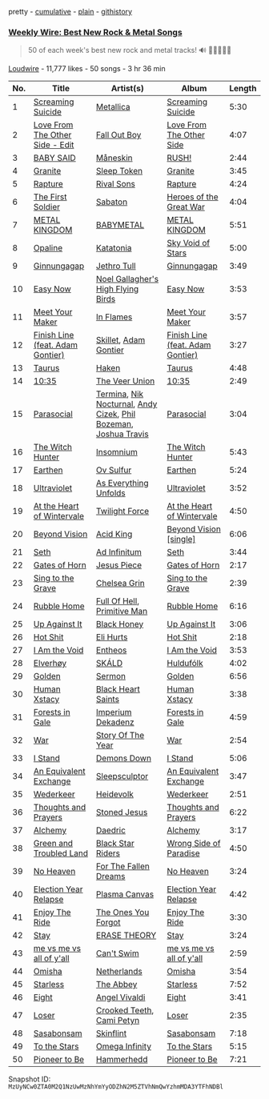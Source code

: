 pretty - [cumulative](/playlists/cumulative/53x58hBq1M9qCzZxyRUmp4.md) - [plain](/playlists/plain/53x58hBq1M9qCzZxyRUmp4) - [githistory](https://github.githistory.xyz/mackorone/spotify-playlist-archive/blob/main/playlists/plain/53x58hBq1M9qCzZxyRUmp4)

### [Weekly Wire: Best New Rock & Metal Songs](https://open.spotify.com/playlist/53x58hBq1M9qCzZxyRUmp4)

> 50 of each week's best new rock and metal tracks!  🔊 🤘🏿🤘🤘🏽

[Loudwire](https://open.spotify.com/user/wqopimzeqvaed8dqu6o2tixrj) - 11,777 likes - 50 songs - 3 hr 36 min

| No. | Title | Artist(s) | Album | Length |
|---|---|---|---|---|
| 1 | [Screaming Suicide](https://open.spotify.com/track/6ZCh9hBeFzMIPycRnyPqZT) | [Metallica](https://open.spotify.com/artist/2ye2Wgw4gimLv2eAKyk1NB) | [Screaming Suicide](https://open.spotify.com/album/5RuyqGjhakCG2teiB6VkaC) | 5:30 |
| 2 | [Love From The Other Side \- Edit](https://open.spotify.com/track/7Gm1XwQL5q72SX76nxuXtW) | [Fall Out Boy](https://open.spotify.com/artist/4UXqAaa6dQYAk18Lv7PEgX) | [Love From The Other Side](https://open.spotify.com/album/6zhsE8Z0CfH68FSjxJn0dD) | 4:07 |
| 3 | [BABY SAID](https://open.spotify.com/track/2KReCz1L5XkGIBhDncQ5VZ) | [Måneskin](https://open.spotify.com/artist/0lAWpj5szCSwM4rUMHYmrr) | [RUSH!](https://open.spotify.com/album/2KUaR4K36tSliwAoUA1gcs) | 2:44 |
| 4 | [Granite](https://open.spotify.com/track/0pQCKSmcU1eMidix34ue3w) | [Sleep Token](https://open.spotify.com/artist/2n2RSaZqBuUUukhbLlpnE6) | [Granite](https://open.spotify.com/album/3aTHaMQjrjx1SYd33qWToC) | 3:45 |
| 5 | [Rapture](https://open.spotify.com/track/3uCpte70PE6uYZlbByKv7L) | [Rival Sons](https://open.spotify.com/artist/356c8AN5YWKvz86B4Sb1yf) | [Rapture](https://open.spotify.com/album/02z1NOuRau4Rv6Z5XlSJd9) | 4:24 |
| 6 | [The First Soldier](https://open.spotify.com/track/0r7iP6fee6FsfT77rqPtpH) | [Sabaton](https://open.spotify.com/artist/3o2dn2O0FCVsWDFSh8qxgG) | [Heroes of the Great War](https://open.spotify.com/album/696U87mT1ALlc1X8Ayu6Tv) | 4:04 |
| 7 | [METAL KINGDOM](https://open.spotify.com/track/5qL6RJj9Nj20DGAajzGAYi) | [BABYMETAL](https://open.spotify.com/artist/630wzNP2OL7fl4Xl0GnMWq) | [METAL KINGDOM](https://open.spotify.com/album/10aTpSUuXqxbhPJdo4kEyE) | 5:51 |
| 8 | [Opaline](https://open.spotify.com/track/3wFpyxWBsobjg8jOTgcdCM) | [Katatonia](https://open.spotify.com/artist/2CWWgbxApjbyByxBBCvGTm) | [Sky Void of Stars](https://open.spotify.com/album/4EcfbzCtbJDk2wMwhT4D1h) | 5:00 |
| 9 | [Ginnungagap](https://open.spotify.com/track/4aqb2ayLuRLmOk2lDDTa62) | [Jethro Tull](https://open.spotify.com/artist/6w6z8m4WXX7Tub4Rb6Lu7R) | [Ginnungagap](https://open.spotify.com/album/4EBxeknaOQaozzSv5kk9NF) | 3:49 |
| 10 | [Easy Now](https://open.spotify.com/track/5uXWyJvnSIot8vVu8M4GGj) | [Noel Gallagher's High Flying Birds](https://open.spotify.com/artist/7sjttK1WcZeyLPn3IsQ62L) | [Easy Now](https://open.spotify.com/album/02bVPxzxY5E5yCmCuupRQT) | 3:53 |
| 11 | [Meet Your Maker](https://open.spotify.com/track/2IbVz0ruQmJhpLYfojQfOg) | [In Flames](https://open.spotify.com/artist/57ylwQTnFnIhJh4nu4rxCs) | [Meet Your Maker](https://open.spotify.com/album/4MULWYM7gQyBiJ2KeJ2PrY) | 3:57 |
| 12 | [Finish Line \(feat\. Adam Gontier\)](https://open.spotify.com/track/5ipALw7s8VxqaxoskWH6hJ) | [Skillet](https://open.spotify.com/artist/49bzE5vRBRIota4qeHtQM8), [Adam Gontier](https://open.spotify.com/artist/2NkpmkcWNxbWydBaETRfqT) | [Finish Line \(feat\. Adam Gontier\)](https://open.spotify.com/album/5CDZtrKb7xdTOwFlqrmzP0) | 3:27 |
| 13 | [Taurus](https://open.spotify.com/track/5hTRa6cl2MlpkrYyHO5zbR) | [Haken](https://open.spotify.com/artist/2SRIVGDkdqQnrQdaXxDkJt) | [Taurus](https://open.spotify.com/album/2ze4aFb1a3SMNIQ5qL1aEj) | 4:48 |
| 14 | [10:35](https://open.spotify.com/track/0F0lT8EmvnKUYZ1YLR6ops) | [The Veer Union](https://open.spotify.com/artist/2WQQRKpu2PMLsHSrUJmyCS) | [10:35](https://open.spotify.com/album/2N96LsbA1SO5Q6BpjIuY9O) | 2:49 |
| 15 | [Parasocial](https://open.spotify.com/track/1PDJqKu1YnJ9DNSAG7cdO8) | [Termina](https://open.spotify.com/artist/5so7YSsRh7TGtWfkRZ2fbo), [Nik Nocturnal](https://open.spotify.com/artist/1Gc5ZiJhqjQQcfvMTSCa3q), [Andy Cizek](https://open.spotify.com/artist/0C5fT1ymHhTRTrSVhDYUta), [Phil Bozeman](https://open.spotify.com/artist/4xwTN5RGJpScAcnlwVNU4y), [Joshua Travis](https://open.spotify.com/artist/0lAkhEiuVXNhO0icEvCstI) | [Parasocial](https://open.spotify.com/album/7EG8dzPyEyLHviUX2MeYvL) | 3:04 |
| 16 | [The Witch Hunter](https://open.spotify.com/track/6qWpABFwwxSyZnsfNTMgzO) | [Insomnium](https://open.spotify.com/artist/3uIgLG971oRM5fe6v8lvQS) | [The Witch Hunter](https://open.spotify.com/album/7zZFNzXlfiKKanzX0qZ2Ua) | 5:43 |
| 17 | [Earthen](https://open.spotify.com/track/7sWv4EF2ie6uNrTX46OpyB) | [Ov Sulfur](https://open.spotify.com/artist/7DZ58DvASCdGxYBdET8fbC) | [Earthen](https://open.spotify.com/album/4kdpjgLqZy9VPx47WzZKjx) | 5:24 |
| 18 | [Ultraviolet](https://open.spotify.com/track/0gukK40IEqCb6arYVQxMtl) | [As Everything Unfolds](https://open.spotify.com/artist/28IImD2QqPWTQ2cWgOMQNT) | [Ultraviolet](https://open.spotify.com/album/1gQRMfDzWuQ4J2BCjuvWAS) | 3:52 |
| 19 | [At the Heart of Wintervale](https://open.spotify.com/track/1zvenvGohyknHnI2qDyIiV) | [Twilight Force](https://open.spotify.com/artist/0tO6ALWmduAbneXoHmnl2T) | [At the Heart of Wintervale](https://open.spotify.com/album/2dzVI5sR1htGfqmVff6UcF) | 4:50 |
| 20 | [Beyond Vision](https://open.spotify.com/track/7gvrJyZYhddcd8rja168tu) | [Acid King](https://open.spotify.com/artist/0PK6ewFU4DbFB8Eqr58Sct) | [Beyond Vision \[single\]](https://open.spotify.com/album/3dJ1lzUAwzMvSVlVbbk9jj) | 6:06 |
| 21 | [Seth](https://open.spotify.com/track/5xb7gV2Bie6s9keItfOn7d) | [Ad Infinitum](https://open.spotify.com/artist/2X3qFQFHkm1sOGo5ppIoSD) | [Seth](https://open.spotify.com/album/5h9AT4vRfqW7R355w1c423) | 3:44 |
| 22 | [Gates of Horn](https://open.spotify.com/track/46rGizKXwrDLKLI0MdUFly) | [Jesus Piece](https://open.spotify.com/artist/5ZPr0RHsR3DrAhtsYMsfHR) | [Gates of Horn](https://open.spotify.com/album/7LblSAOBS1QY8KQxkwwF6m) | 2:17 |
| 23 | [Sing to the Grave](https://open.spotify.com/track/3GcWW4Bmb0q0LsbDOWChNU) | [Chelsea Grin](https://open.spotify.com/artist/4UgQ3EFa8fEeaIEg54uV5b) | [Sing to the Grave](https://open.spotify.com/album/6NLPfi1CsS3PmCWe6QSb2o) | 2:39 |
| 24 | [Rubble Home](https://open.spotify.com/track/7EMTXHBfxLa6MzRSn7o0R7) | [Full Of Hell](https://open.spotify.com/artist/1i5rlthy5CmAYWaFOB0jhz), [Primitive Man](https://open.spotify.com/artist/3XmsLcTDR20TF8CGBThNEx) | [Rubble Home](https://open.spotify.com/album/7A8E7nZgoKwaCErhqndtpj) | 6:16 |
| 25 | [Up Against It](https://open.spotify.com/track/4cwhDJiQ3vhbcxOapza2MB) | [Black Honey](https://open.spotify.com/artist/2oVmQT6s29pVIKpqJkyxBS) | [Up Against It](https://open.spotify.com/album/5qpNqPxwizc4AKeVjAPPpD) | 3:06 |
| 26 | [Hot Shit](https://open.spotify.com/track/1PDwaeqQXYg91HDHqRJmy5) | [Eli Hurts](https://open.spotify.com/artist/2SPTuVsyrbhH0kvnxQgwDa) | [Hot Shit](https://open.spotify.com/album/3CzYh4O4XWZsFk2AbJyKIM) | 2:18 |
| 27 | [I Am the Void](https://open.spotify.com/track/2BJ46GRF6szcLoimU71cYh) | [Entheos](https://open.spotify.com/artist/4ZBgVz7Pg5ZAX7pZjURSOI) | [I Am the Void](https://open.spotify.com/album/6a8KUiRIEeGAaFfwBC5QqD) | 3:53 |
| 28 | [Elverhøy](https://open.spotify.com/track/0UDEQbjuLiDX8TGqjKIVDR) | [SKÁLD](https://open.spotify.com/artist/3uliAYf4KyTkBpVf3BiWVv) | [Huldufólk](https://open.spotify.com/album/6YJbqjVTiFgR9rTRsQIsJ6) | 4:02 |
| 29 | [Golden](https://open.spotify.com/track/0QKtkpsBsLq8ylP7UTJgZm) | [Sermon](https://open.spotify.com/artist/5sotVDwwLdE7twA8Z9ZYOv) | [Golden](https://open.spotify.com/album/6oAQSiMNqTVaqXvOodND4C) | 6:56 |
| 30 | [Human Xstacy](https://open.spotify.com/track/7hTC30hhicsU0i8nHbz7eS) | [Black Heart Saints](https://open.spotify.com/artist/2CTB1wGYcMnQP7PhbR6BkE) | [Human Xstacy](https://open.spotify.com/album/2Ln2b7BxELYDs3jDH0qBqK) | 3:38 |
| 31 | [Forests in Gale](https://open.spotify.com/track/0muqcWgXNk6E8UiR9pP6bl) | [Imperium Dekadenz](https://open.spotify.com/artist/4ykmWeGRRY1OmPgMY4K2rw) | [Forests in Gale](https://open.spotify.com/album/1O75Y1Y4CGP4ioKBW3LTe4) | 4:59 |
| 32 | [War](https://open.spotify.com/track/3jawKKlzEQ8KmCGVlIuJJS) | [Story Of The Year](https://open.spotify.com/artist/0KDuKk6YdEu3hR56HtXmxt) | [War](https://open.spotify.com/album/3naAe4XjHbX8gqtKUIUdar) | 2:54 |
| 33 | [I Stand](https://open.spotify.com/track/0u7AtANIz5APp5ijfeDmxt) | [Demons Down](https://open.spotify.com/artist/5vifTgPK4MtJn7EAKLFKBc) | [I Stand](https://open.spotify.com/album/21al2BktjxZF3lIEOEKYbB) | 5:06 |
| 34 | [An Equivalent Exchange](https://open.spotify.com/track/4RTNh02Wxf7m79619rDUdq) | [Sleepsculptor](https://open.spotify.com/artist/3quix4i6sItfYHTRy6KDDI) | [An Equivalent Exchange](https://open.spotify.com/album/1n1hloZKE2ICCLtrsh6NzU) | 3:47 |
| 35 | [Wederkeer](https://open.spotify.com/track/4zKwot0XwWG2S5aR8jFhrM) | [Heidevolk](https://open.spotify.com/artist/0A2YaO4tUFeJVNn5Hvjfxa) | [Wederkeer](https://open.spotify.com/album/67zxrTny3o0iAgm9LquYhM) | 2:51 |
| 36 | [Thoughts and Prayers](https://open.spotify.com/track/6Cl9zpc2rItFj7a9reVeoe) | [Stoned Jesus](https://open.spotify.com/artist/23lyMLxYNPS15hpVvFNptR) | [Thoughts and Prayers](https://open.spotify.com/album/0FB3w9lxhu2tWI7VfrtQ8O) | 6:22 |
| 37 | [Alchemy](https://open.spotify.com/track/5JzMjqozNY8Sofcqwva9qX) | [Daedric](https://open.spotify.com/artist/7bPZIHM9End5CqPcCrOqBf) | [Alchemy](https://open.spotify.com/album/1glMYZ4EXquYPWFoSxPdQy) | 3:17 |
| 38 | [Green and Troubled Land](https://open.spotify.com/track/2loyCx5OSIYT7lgWk2Dqw2) | [Black Star Riders](https://open.spotify.com/artist/1COfrboArH3tNjlhFsG5ys) | [Wrong Side of Paradise](https://open.spotify.com/album/0wEiowDT7fiRRXGt50lMHc) | 4:50 |
| 39 | [No Heaven](https://open.spotify.com/track/5nxZSkMS7VpbjEHaCQ39a1) | [For The Fallen Dreams](https://open.spotify.com/artist/0rsHKddRhuze38fVL0egOY) | [No Heaven](https://open.spotify.com/album/3UDy59MHq2lMzX04LeH6qa) | 3:24 |
| 40 | [Election Year Relapse](https://open.spotify.com/track/6UC9mvWZBzT3E0XaHRWC8n) | [Plasma Canvas](https://open.spotify.com/artist/6bhi8CRvRAb6FxLk2zaMGQ) | [Election Year Relapse](https://open.spotify.com/album/12l8EDHX2j5mIRc6dMLCjy) | 4:42 |
| 41 | [Enjoy The Ride](https://open.spotify.com/track/79qTIZbsRB4AQJuhsAGZVX) | [The Ones You Forgot](https://open.spotify.com/artist/2j823DNzlTxAdfZvwvx3lb) | [Enjoy The Ride](https://open.spotify.com/album/10z5Ebt3fEDQte3v5eHaYq) | 3:30 |
| 42 | [Stay](https://open.spotify.com/track/6EhHZzS0PhV9MvE9X2HCV5) | [ERASE THEORY](https://open.spotify.com/artist/0BklWaMxYE43FqSGJs2nSA) | [Stay](https://open.spotify.com/album/3NaU4kGqct50wFYp9XoLbF) | 3:24 |
| 43 | [me vs me vs all of y'all](https://open.spotify.com/track/0t7VlVRdaVBqH1p1UIPcrV) | [Can't Swim](https://open.spotify.com/artist/62elZbH5Iop8UPcChp7OrU) | [me vs me vs all of y'all](https://open.spotify.com/album/5wJmMACyVn4r4Eb3AXqM1u) | 2:59 |
| 44 | [Omisha](https://open.spotify.com/track/6s6sdPA3oWzJ5UrYUDaJaO) | [Netherlands](https://open.spotify.com/artist/1WUAsFAAm9aQttDw4M7seC) | [Omisha](https://open.spotify.com/album/6nsU5Qm66Rtme03d8QCVka) | 3:54 |
| 45 | [Starless](https://open.spotify.com/track/6d5zpd2g2CyAR5H6nXBcph) | [The Abbey](https://open.spotify.com/artist/26x372PAVYvx68XalCRPp4) | [Starless](https://open.spotify.com/album/6VAXba7A3ANhuOKKMSmpPT) | 7:52 |
| 46 | [Eight](https://open.spotify.com/track/6mY0cMHPRW5zom3nurTxMr) | [Angel Vivaldi](https://open.spotify.com/artist/4IvneyseUnh42KeTx1icxK) | [Eight](https://open.spotify.com/album/16Nud8qE9ed5FsaT53mo7k) | 3:41 |
| 47 | [Loser](https://open.spotify.com/track/4bIjq1MRCCNTcsqjgIlZIV) | [Crooked Teeth](https://open.spotify.com/artist/37gTAIe8kJ5xGtkJLsfFgP), [Cami Petyn](https://open.spotify.com/artist/6JqGJJoqtihzki7F0bbc39) | [Loser](https://open.spotify.com/album/2RS0pVQ2TYVDkM5HR6N5cY) | 2:35 |
| 48 | [Sasabonsam](https://open.spotify.com/track/4OuTWVbZp1KIegWoHWRUYL) | [Skinflint](https://open.spotify.com/artist/76MMXRm4VwkwlptuOPeRX1) | [Sasabonsam](https://open.spotify.com/album/2jDNau9OAjDcJT28Eihvar) | 7:18 |
| 49 | [To the Stars](https://open.spotify.com/track/2kRHaIJoOnjsz9W1ZZbVet) | [Omega Infinity](https://open.spotify.com/artist/0oVA5bRVj84oyh3iT3111Z) | [To the Stars](https://open.spotify.com/album/6ZFtKSiTKjIFkJynWlf7UM) | 5:15 |
| 50 | [Pioneer to Be](https://open.spotify.com/track/3av5LggdV4wolGNUlnm4Th) | [Hammerhedd](https://open.spotify.com/artist/2hXhcmGIY6NgJL8eQRoA5d) | [Pioneer to Be](https://open.spotify.com/album/1Rah1wyoDS5ooskiIDkl3K) | 7:21 |

Snapshot ID: `MzUyNCw0ZTA0M2Q1NzUwMzNhYmYyODZhN2M5ZTVhNmQwYzhmMDA3YTFhNDBl`
